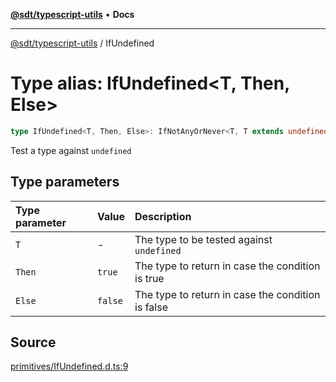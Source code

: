 [**@sdt/typescript-utils**](../README.md) • **Docs**

***

[@sdt/typescript-utils](../globals.md) / IfUndefined

# Type alias: IfUndefined\<T, Then, Else\>

```ts
type IfUndefined<T, Then, Else>: IfNotAnyOrNever<T, T extends undefined ? Then : Else, Else>;
```

Test a type against `undefined`

## Type parameters

| Type parameter | Value | Description |
| :------ | :------ | :------ |
| `T` | - | The type to be tested against `undefined` |
| `Then` | `true` | The type to return in case the condition is true |
| `Else` | `false` | The type to return in case the condition is false |

## Source

[primitives/IfUndefined.d.ts:9](https://github.com/sylvaindethier/typescript-utils/blob/421887de13b8684fe14792f125c2cd5fdb322c0d/types/primitives/IfUndefined.d.ts#L9)
